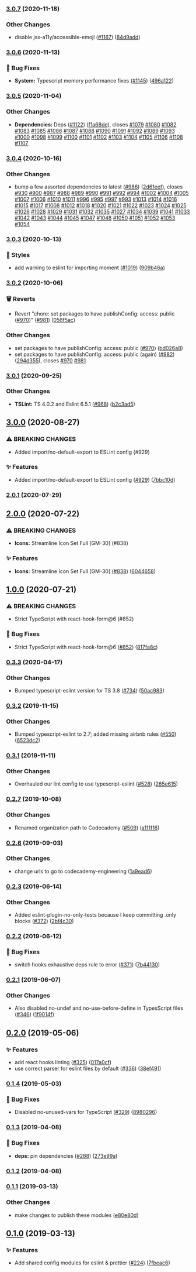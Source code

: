 ### [3.0.7](http://github.com/Codecademy/client-modules/compare/@codecademy/eslint-config@3.0.6...@codecademy/eslint-config@3.0.7) (2020-11-18)


### Other Changes

* disable jsx-a11y/accessible-emoji ([#1167](http://github.com/Codecademy/client-modules/issues/1167)) ([84d9add](http://github.com/Codecademy/client-modules/commit/84d9add9859c6bbb547fdbb1aa2f346caedd5589))

### [3.0.6](http://github.com/Codecademy/client-modules/compare/@codecademy/eslint-config@3.0.5...@codecademy/eslint-config@3.0.6) (2020-11-13)


### 🐛 Bug Fixes

* **System:** Typescript memory performance fixes ([#1145](http://github.com/Codecademy/client-modules/issues/1145)) ([496a122](http://github.com/Codecademy/client-modules/commit/496a122602d5fede07b4cc551666c338e9a25b10))

### [3.0.5](http://github.com/Codecademy/client-modules/compare/@codecademy/eslint-config@3.0.4...@codecademy/eslint-config@3.0.5) (2020-11-04)


### Other Changes

* **Dependencies:** Deps ([#1122](http://github.com/Codecademy/client-modules/issues/1122)) ([f1a68de](http://github.com/Codecademy/client-modules/commit/f1a68de07fea75de02ab7f57a05108df01191397)), closes [#1079](http://github.com/Codecademy/client-modules/issues/1079) [#1080](http://github.com/Codecademy/client-modules/issues/1080) [#1082](http://github.com/Codecademy/client-modules/issues/1082) [#1083](http://github.com/Codecademy/client-modules/issues/1083) [#1085](http://github.com/Codecademy/client-modules/issues/1085) [#1086](http://github.com/Codecademy/client-modules/issues/1086) [#1087](http://github.com/Codecademy/client-modules/issues/1087) [#1088](http://github.com/Codecademy/client-modules/issues/1088) [#1090](http://github.com/Codecademy/client-modules/issues/1090) [#1091](http://github.com/Codecademy/client-modules/issues/1091) [#1092](http://github.com/Codecademy/client-modules/issues/1092) [#1089](http://github.com/Codecademy/client-modules/issues/1089) [#1093](http://github.com/Codecademy/client-modules/issues/1093) [#1000](http://github.com/Codecademy/client-modules/issues/1000) [#1098](http://github.com/Codecademy/client-modules/issues/1098) [#1099](http://github.com/Codecademy/client-modules/issues/1099) [#1100](http://github.com/Codecademy/client-modules/issues/1100) [#1101](http://github.com/Codecademy/client-modules/issues/1101) [#1102](http://github.com/Codecademy/client-modules/issues/1102) [#1103](http://github.com/Codecademy/client-modules/issues/1103) [#1104](http://github.com/Codecademy/client-modules/issues/1104) [#1105](http://github.com/Codecademy/client-modules/issues/1105) [#1106](http://github.com/Codecademy/client-modules/issues/1106) [#1108](http://github.com/Codecademy/client-modules/issues/1108) [#1107](http://github.com/Codecademy/client-modules/issues/1107)

### [3.0.4](http://github.com/Codecademy/client-modules/compare/@codecademy/eslint-config@3.0.3...@codecademy/eslint-config@3.0.4) (2020-10-16)


### Other Changes

* bump a few assorted dependencies to latest ([#986](http://github.com/Codecademy/client-modules/issues/986)) ([2d61eef](http://github.com/Codecademy/client-modules/commit/2d61eefa4fb0d8604d99e8aae45131b93d045248)), closes [#930](http://github.com/Codecademy/client-modules/issues/930) [#900](http://github.com/Codecademy/client-modules/issues/900) [#987](http://github.com/Codecademy/client-modules/issues/987) [#988](http://github.com/Codecademy/client-modules/issues/988) [#989](http://github.com/Codecademy/client-modules/issues/989) [#990](http://github.com/Codecademy/client-modules/issues/990) [#991](http://github.com/Codecademy/client-modules/issues/991) [#992](http://github.com/Codecademy/client-modules/issues/992) [#994](http://github.com/Codecademy/client-modules/issues/994) [#1002](http://github.com/Codecademy/client-modules/issues/1002) [#1004](http://github.com/Codecademy/client-modules/issues/1004) [#1005](http://github.com/Codecademy/client-modules/issues/1005) [#1007](http://github.com/Codecademy/client-modules/issues/1007) [#1006](http://github.com/Codecademy/client-modules/issues/1006) [#1010](http://github.com/Codecademy/client-modules/issues/1010) [#1011](http://github.com/Codecademy/client-modules/issues/1011) [#996](http://github.com/Codecademy/client-modules/issues/996) [#995](http://github.com/Codecademy/client-modules/issues/995) [#997](http://github.com/Codecademy/client-modules/issues/997) [#993](http://github.com/Codecademy/client-modules/issues/993) [#1013](http://github.com/Codecademy/client-modules/issues/1013) [#1014](http://github.com/Codecademy/client-modules/issues/1014) [#1016](http://github.com/Codecademy/client-modules/issues/1016) [#1015](http://github.com/Codecademy/client-modules/issues/1015) [#1017](http://github.com/Codecademy/client-modules/issues/1017) [#1008](http://github.com/Codecademy/client-modules/issues/1008) [#1012](http://github.com/Codecademy/client-modules/issues/1012) [#1018](http://github.com/Codecademy/client-modules/issues/1018) [#1020](http://github.com/Codecademy/client-modules/issues/1020) [#1021](http://github.com/Codecademy/client-modules/issues/1021) [#1022](http://github.com/Codecademy/client-modules/issues/1022) [#1023](http://github.com/Codecademy/client-modules/issues/1023) [#1024](http://github.com/Codecademy/client-modules/issues/1024) [#1025](http://github.com/Codecademy/client-modules/issues/1025) [#1026](http://github.com/Codecademy/client-modules/issues/1026) [#1028](http://github.com/Codecademy/client-modules/issues/1028) [#1029](http://github.com/Codecademy/client-modules/issues/1029) [#1031](http://github.com/Codecademy/client-modules/issues/1031) [#1032](http://github.com/Codecademy/client-modules/issues/1032) [#1035](http://github.com/Codecademy/client-modules/issues/1035) [#1027](http://github.com/Codecademy/client-modules/issues/1027) [#1034](http://github.com/Codecademy/client-modules/issues/1034) [#1039](http://github.com/Codecademy/client-modules/issues/1039) [#1041](http://github.com/Codecademy/client-modules/issues/1041) [#1033](http://github.com/Codecademy/client-modules/issues/1033) [#1042](http://github.com/Codecademy/client-modules/issues/1042) [#1043](http://github.com/Codecademy/client-modules/issues/1043) [#1044](http://github.com/Codecademy/client-modules/issues/1044) [#1045](http://github.com/Codecademy/client-modules/issues/1045) [#1047](http://github.com/Codecademy/client-modules/issues/1047) [#1048](http://github.com/Codecademy/client-modules/issues/1048) [#1050](http://github.com/Codecademy/client-modules/issues/1050) [#1051](http://github.com/Codecademy/client-modules/issues/1051) [#1052](http://github.com/Codecademy/client-modules/issues/1052) [#1053](http://github.com/Codecademy/client-modules/issues/1053) [#1054](http://github.com/Codecademy/client-modules/issues/1054)

### [3.0.3](http://github.com/Codecademy/client-modules/compare/@codecademy/eslint-config@3.0.2...@codecademy/eslint-config@3.0.3) (2020-10-13)


### 💅 Styles

* add warning to eslint for importing moment ([#1019](http://github.com/Codecademy/client-modules/issues/1019)) ([909b46a](http://github.com/Codecademy/client-modules/commit/909b46ad54cfa63a396bacb43d8e2798f2f7f9ea))

### [3.0.2](http://github.com/Codecademy/client-modules/compare/@codecademy/eslint-config@3.0.1...@codecademy/eslint-config@3.0.2) (2020-10-06)


### 🗑 Reverts

* Revert "chore: set packages to have publishConfig: access: public ([#970](http://github.com/Codecademy/client-modules/issues/970))" ([#981](http://github.com/Codecademy/client-modules/issues/981)) ([056f5ac](http://github.com/Codecademy/client-modules/commit/056f5ac0df91493c2535274ec043d6e4335d71d8))


### Other Changes

* set packages to have publishConfig: access: public ([#970](http://github.com/Codecademy/client-modules/issues/970)) ([bd026a8](http://github.com/Codecademy/client-modules/commit/bd026a85193dbd077d0ee8661df996d105cf709c))
* set packages to have publishConfig: access: public (again) ([#982](http://github.com/Codecademy/client-modules/issues/982)) ([294d355](http://github.com/Codecademy/client-modules/commit/294d355f353dc307a400679ce849dd7b2388d95d)), closes [#970](http://github.com/Codecademy/client-modules/issues/970) [#981](http://github.com/Codecademy/client-modules/issues/981)

### [3.0.1](http://github.com/Codecademy/client-modules/compare/@codecademy/eslint-config@3.0.0...@codecademy/eslint-config@3.0.1) (2020-09-25)


### Other Changes

* **TSLint:** TS 4.0.2 and Eslint 6.5.1 ([#968](http://github.com/Codecademy/client-modules/issues/968)) ([b2c3ad5](http://github.com/Codecademy/client-modules/commit/b2c3ad556f46d0c7589e8211c39c226dbca26d43))

## [3.0.0](http://github.com/Codecademy/client-modules/compare/@codecademy/eslint-config@2.0.1...@codecademy/eslint-config@3.0.0) (2020-08-27)


### ⚠ BREAKING CHANGES

* Added import/no-default-export to ESLint config (#929)

### ✨ Features

* Added import/no-default-export to ESLint config ([#929](http://github.com/Codecademy/client-modules/issues/929)) ([7bbc10d](http://github.com/Codecademy/client-modules/commit/7bbc10d85f1090064bc98f96c2eb5218a93c7d8a))

### [2.0.1](http://github.com/Codecademy/client-modules/compare/@codecademy/eslint-config@2.0.0...@codecademy/eslint-config@2.0.1) (2020-07-29)

## [2.0.0](http://github.com/Codecademy/client-modules/compare/@codecademy/eslint-config@1.0.0...@codecademy/eslint-config@2.0.0) (2020-07-22)


### ⚠ BREAKING CHANGES

* **Icons:** Streamline Icon Set Full [GM-30] (#838)

### ✨ Features

* **Icons:** Streamline Icon Set Full [GM-30] ([#838](http://github.com/Codecademy/client-modules/issues/838)) ([6044658](http://github.com/Codecademy/client-modules/commit/6044658c5fc97edcb100bc38b529c4837df5fd96))

## [1.0.0](http://github.com/Codecademy/client-modules/compare/@codecademy/eslint-config@0.3.3...@codecademy/eslint-config@1.0.0) (2020-07-21)


### ⚠ BREAKING CHANGES

* Strict TypeScript with react-hook-form@6 (#852)

### 🐛 Bug Fixes

* Strict TypeScript with react-hook-form@6 ([#852](http://github.com/Codecademy/client-modules/issues/852)) ([817fa8c](http://github.com/Codecademy/client-modules/commit/817fa8c7e05be6556e4e2f393bbe52fe142d63e4))

### [0.3.3](http://github.com/Codecademy/client-modules/compare/@codecademy/eslint-config@0.3.2...@codecademy/eslint-config@0.3.3) (2020-04-17)


### Other Changes

* Bumped typescript-eslint version for TS 3.8 ([#734](http://github.com/Codecademy/client-modules/issues/734)) ([50ac983](http://github.com/Codecademy/client-modules/commit/50ac98358a5f615cbdcc16143c9293470a74d444))

### [0.3.2](http://github.com/Codecademy/client-modules/compare/@codecademy/eslint-config@0.3.1...@codecademy/eslint-config@0.3.2) (2019-11-15)


### Other Changes

* Bumped typescript-eslint to 2.7; added missing airbnb rules ([#550](http://github.com/Codecademy/client-modules/issues/550)) ([6523dc2](http://github.com/Codecademy/client-modules/commit/6523dc27330c094f667e26469d37b4d651065e72))

### [0.3.1](http://github.com/Codecademy/client-modules/compare/@codecademy/eslint-config@0.2.7...@codecademy/eslint-config@0.3.1) (2019-11-11)


### Other Changes

* Overhauled our lint config to use typescript-eslint ([#528](http://github.com/Codecademy/client-modules/issues/528)) ([265e615](http://github.com/Codecademy/client-modules/commit/265e6154695671aa9905929bfb71da3a31932c91))

### [0.2.7](http://github.com/Codecademy/client-modules/compare/@codecademy/eslint-config@0.2.6...@codecademy/eslint-config@0.2.7) (2019-10-08)


### Other Changes

* Renamed organization path to Codecademy ([#509](http://github.com/Codecademy/client-modules/issues/509)) ([a111f16](http://github.com/Codecademy/client-modules/commit/a111f166629a7a15b957e9eded87fedfeb9736f1))

### [0.2.6](http://github.com/Codecademy/client-modules/compare/@codecademy/eslint-config@0.2.3...@codecademy/eslint-config@0.2.6) (2019-09-03)


### Other Changes

* change urls to go to codecademy-engineering ([1a9ead6](http://github.com/Codecademy/client-modules/commit/1a9ead6aaff2e0ad6af39f64ecb87b5dd510991b))

### [0.2.3](http://github.com/Codecademy/client-modules/compare/@codecademy/eslint-config@0.2.2...@codecademy/eslint-config@0.2.3) (2019-06-14)


### Other Changes

* Added eslint-plugin-no-only-tests because I keep committing .only blocks ([#372](http://github.com/Codecademy/client-modules/issues/372)) ([2bf4c30](http://github.com/Codecademy/client-modules/commit/2bf4c3090763b7977bee4df69ff308988d231143))

### [0.2.2](http://github.com/Codecademy/client-modules/compare/@codecademy/eslint-config@0.2.1...@codecademy/eslint-config@0.2.2) (2019-06-12)


### 🐛 Bug Fixes

* switch hooks exhaustive deps rule to error ([#371](http://github.com/Codecademy/client-modules/issues/371)) ([7b44130](http://github.com/Codecademy/client-modules/commit/7b44130d23863ba812c5e99a1942a9aed88cdd23))

### [0.2.1](http://github.com/Codecademy/client-modules/compare/@codecademy/eslint-config@0.2.0...@codecademy/eslint-config@0.2.1) (2019-06-07)


### Other Changes

* Also disabled no-undef and no-use-before-define in TypesScript files ([#346](http://github.com/Codecademy/client-modules/issues/346)) ([1f9014f](http://github.com/Codecademy/client-modules/commit/1f9014ff368473b4bacc3c668bd91ce419988d50))

## [0.2.0](http://github.com/Codecademy/client-modules/compare/@codecademy/eslint-config@0.1.4...@codecademy/eslint-config@0.2.0) (2019-05-06)


### ✨ Features

* add react hooks linting ([#325](http://github.com/Codecademy/client-modules/issues/325)) ([017a0cf](http://github.com/Codecademy/client-modules/commit/017a0cf9743a462b3e493637cf8893252268acad))
* use correct parser for eslint files by default ([#336](http://github.com/Codecademy/client-modules/issues/336)) ([38ef491](http://github.com/Codecademy/client-modules/commit/38ef4919fc6934c8c02ffbb4a4341eec66d2ef49))

### [0.1.4](http://github.com/Codecademy/client-modules/compare/@codecademy/eslint-config@0.1.3...@codecademy/eslint-config@0.1.4) (2019-05-03)


### 🐛 Bug Fixes

* Disabled no-unused-vars for TypeScript ([#329](http://github.com/Codecademy/client-modules/issues/329)) ([8980296](http://github.com/Codecademy/client-modules/commit/89802963cb41307dedaf1f9d5a18fda2ba5e3cc9))

### [0.1.3](http://github.com/Codecademy/client-modules/compare/@codecademy/eslint-config@0.1.2...@codecademy/eslint-config@0.1.3) (2019-04-08)


### 🐛 Bug Fixes

* **deps:** pin dependencies ([#288](http://github.com/Codecademy/client-modules/issues/288)) ([273e99a](http://github.com/Codecademy/client-modules/commit/273e99a6d677ce70185b318deb30e82d3b7b44ba))

### [0.1.2](http://github.com/Codecademy/client-modules/compare/@codecademy/eslint-config@0.1.1...@codecademy/eslint-config@0.1.2) (2019-04-08)

### [0.1.1](http://github.com/Codecademy/client-modules/compare/@codecademy/eslint-config@0.1.0...@codecademy/eslint-config@0.1.1) (2019-03-13)


### Other Changes

* make changes to publish these modules ([e80e80d](http://github.com/Codecademy/client-modules/commit/e80e80d225d32ab1ce29ed203f90091fe0ac6ca5))

## [0.1.0](http://github.com/Codecademy/client-modules/compare/7fbeac653543741010003d5fce81cf6bdb1b9291...@codecademy/eslint-config@0.1.0) (2019-03-13)


### ✨ Features

* Add shared config modules for eslint & prettier ([#224](http://github.com/Codecademy/client-modules/issues/224)) ([7fbeac6](http://github.com/Codecademy/client-modules/commit/7fbeac653543741010003d5fce81cf6bdb1b9291))

